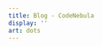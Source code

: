 ```yaml
---
title: Blog - CodeNebula
display: ''
art: dots
---
```


<SubNav />

<ListPosts only-date type="blog" />
